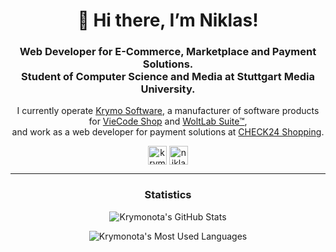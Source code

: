 <h1 align="center">👋 Hi there, I’m Niklas!</h1>
<h3 align="center">Web Developer for E-Commerce, Marketplace and Payment Solutions.<br>Student of Computer Science and Media at Stuttgart Media University.</h3>

<p align="center">
    I currently operate <a href="https://krymo.software">Krymo Software</a>, a manufacturer of software products for <a href="https://viecode.com">VieCode Shop</a> and <a href="https://www.woltlab.com">WoltLab Suite™</a>,<br> and work as a web developer for payment solutions at <a href="https://shopping.check24.de">CHECK24 Shopping</a>.
</p>

<p align="center">
    <a href="https://twitter.com/krymonota" target="blank"><img align="center" src="https://cdn.jsdelivr.net/npm/simple-icons@3.0.1/icons/twitter.svg" alt="krymonota" height="30" width="30" /></a>
    <a href="https://linkedin.com/in/niklas-gerstner" target="blank"><img align="center" src="https://cdn.jsdelivr.net/npm/simple-icons@3.0.1/icons/linkedin.svg" alt="niklas-gerstner" height="30" width="30" /></a>
</p>

<hr>

<h3 align="center">Statistics</h3>

<p align="center">
    <img align="center" src="https://github-readme-stats-krymonota.vercel.app/api?username=krymonota&show_icons=true&count_private=true&hide_title=true" alt="Krymonota's GitHub Stats" />
</p>

<p align="center">
    <img align="center" src="https://github-readme-stats-krymonota.vercel.app/api/top-langs/?username=krymonota&layout=default" alt="Krymonota's Most Used Languages" />
</p>
